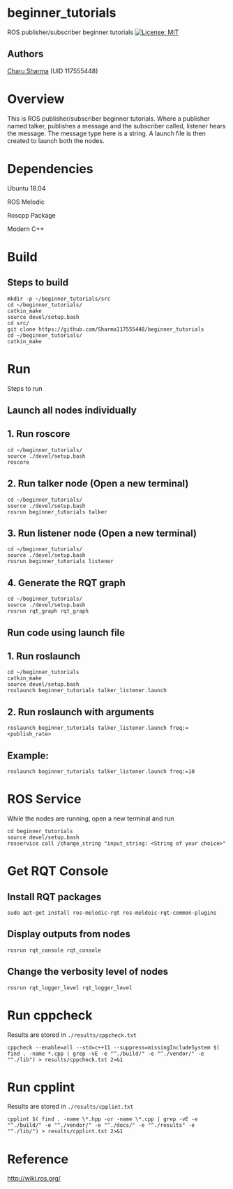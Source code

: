 # beginner_tutorials
ROS publisher/subscriber beginner tutorials
[![License: MIT](https://img.shields.io/badge/License-MIT-Default.svg)](https://opensource.org/licenses/MIT)


## Authors
[Charu Sharma](<https://github.com/Sharma117555448>) (UID 117555448)

# Overview
This is ROS publisher/subscriber beginner tutorials. Where a publisher named talker, publishes a message and the subscriber called, listener hears the message. The message type here is a string. A launch file is then created to launch both the nodes.

# Dependencies
Ubuntu 18.04

ROS Melodic

Roscpp Package

Modern C++ 


# Build
## Steps to build
```
mkdir -p ~/beginner_tutorials/src
cd ~/beginner_tutorials/
catkin_make
source devel/setup.bash
cd src/
git clone https://github.com/Sharma117555448/beginner_tutorials
cd ~/beginner_tutorials/
catkin_make

```

# Run
Steps to run
## Launch all nodes individually
## 1. Run roscore
```
cd ~/beginner_tutorials/
source ./devel/setup.bash
roscore
```
## 2. Run talker node (Open a new terminal)
```
cd ~/beginner_tutorials/
source ./devel/setup.bash
rosrun beginner_tutorials talker
```
## 3. Run listener node (Open a new terminal)
```
cd ~/beginner_tutorials/
source ./devel/setup.bash
rosrun beginner_tutorials listener
```
## 4. Generate the RQT graph
```
cd ~/beginner_tutorials/
source ./devel/setup.bash
rosrun rqt_graph rqt_graph
```
## Run code using launch file
## 1. Run roslaunch
```
cd ~/beginner_tutorials
catkin_make
source devel/setup.bash
roslaunch beginner_tutorials talker_listener.launch
```
## 2. Run roslaunch with arguments
```
roslaunch beginner_tutorials talker_listener.launch freq:=<publish_rate>
```
## Example:
```
roslaunch beginner_tutorials talker_listener.launch freq:=10
```

# ROS Service
While the nodes are running, open a new terminal and run
```
cd beginner_tutorials
source devel/setup.bash
rosservice call /change_string "input_string: <String of your choice>"
```
# Get RQT Console
## Install RQT packages
```
sudo apt-get install ros-melodic-rqt ros-meldoic-rqt-common-plugins
```

## Display outputs from nodes
```
rosrun rqt_console rqt_console
```
## Change the verbosity level of nodes
```
rosrun rqt_logger_level rqt_logger_level
```

# Run cppcheck
Results are stored in `./results/cppcheck.txt` 
```
cppcheck --enable=all --std=c++11 --suppress=missingIncludeSystem $( find . -name *.cpp | grep -vE -e "^./build/" -e "^./vendor/" -e "^./lib") > results/cppcheck.txt 2>&1
```

# Run cpplint
Results are stored in `./results/cpplint.txt`
```
cpplint $( find . -name \*.hpp -or -name \*.cpp | grep -vE -e "^./build/" -e "^./vendor/" -e "^./docs/" -e "^./results" -e "^./lib/") > results/cpplint.txt 2>&1
```

# Reference
http://wiki.ros.org/

